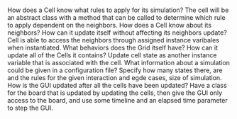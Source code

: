 ####

How does a Cell know what rules to apply for its simulation?
    The cell will be an abstract class with a method that can be called to determine which rule to apply dependent on the neighbors.
How does a Cell know about its neighbors? How can it update itself without affecting its neighbors update?
    Cell is able to access the neighbors through assigned instance varibales when instantiated.
What behaviors does the Grid itself have? How can it update all of the Cells it contains?
    Update cell state as another instance variable that is associated with the cell.
What information about a simulation could be given in a configuration file?
    Specify how many states there, are and the rules for the given interaction and egde cases, size of simulation.
How is the GUI updated after all the cells have been updated?
    Have a class for the board that is updated by updating the cells, then give the GUI only access to the board, and use
    some timeline and an elapsed time parameter to step the GUI.